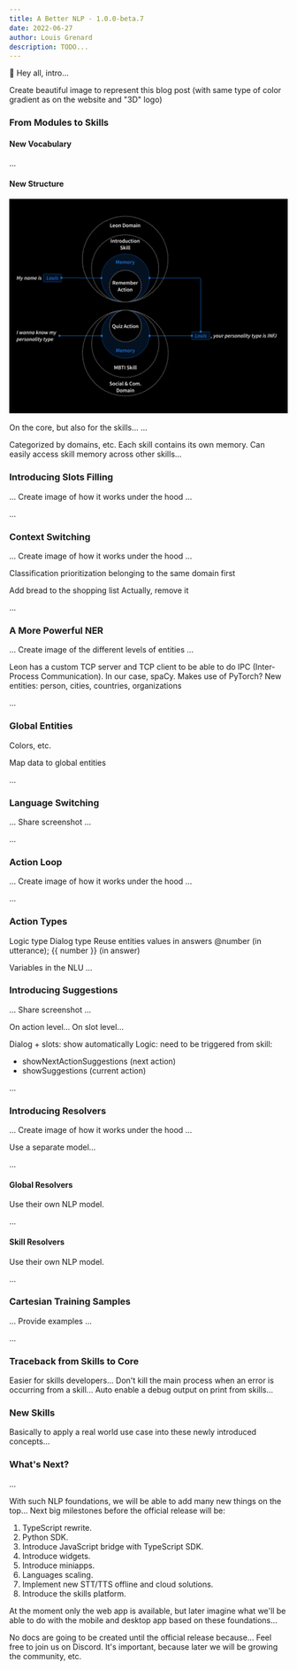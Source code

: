 ```yaml
---
title: A Better NLP - 1.0.0-beta.7
date: 2022-06-27
author: Louis Grenard
description: TODO...
---
```


👋 Hey all, intro...

Create beautiful image to represent this blog post (with same type of color gradient as on the website and "3D" logo)


### From Modules to Skills

#### New Vocabulary

...

#### New Structure

![New skills structure](new-skill-structure.png?v=2)

On the core, but also for the skills...
...

Categorized by domains, etc.
Each skill contains its own memory.
Can easily access skill memory across other skills...

### Introducing Slots Filling

... Create image of how it works under the hood ...

...

### Context Switching

... Create image of how it works under the hood ...

Classification prioritization belonging to the same domain first

Add bread to the shopping list
Actually, remove it

...

### A More Powerful NER

... Create image of the different levels of entities ...

Leon has a custom TCP server and TCP client to be able to do IPC (Inter-Process Communication).
In our case, spaCy. Makes use of PyTorch?
New entities: person, cities, countries, organizations

...

### Global Entities

Colors, etc.

Map data to global entities

...

### Language Switching

... Share screenshot ...

...

### Action Loop

... Create image of how it works under the hood ...

...

### Action Types

Logic type
Dialog type
  Reuse entities values in answers @number (in utterance); {{ number }} (in answer)

Variables in the NLU
...

### Introducing Suggestions

... Share screenshot ...

On action level...
On slot level...

Dialog + slots: show automatically
Logic: need to be triggered from skill:
  - showNextActionSuggestions (next action)
  - showSuggestions (current action)

...

### Introducing Resolvers

... Create image of how it works under the hood ...

Use a separate model...

...

#### Global Resolvers

Use their own NLP model.

...

#### Skill Resolvers

Use their own NLP model.

...

### Cartesian Training Samples

... Provide examples ...

...

### Traceback from Skills to Core

Easier for skills developers...
Don't kill the main process when an error is occurring from a skill...
Auto enable a debug output on print from skills...

### New Skills

Basically to apply a real world use case into these newly introduced concepts...

### What's Next?

...

With such NLP foundations, we will be able to add many new things on the top...
Next big milestones before the official release will be:

1. TypeScript rewrite.
2. Python SDK.
3. Introduce JavaScript bridge with TypeScript SDK.
4. Introduce widgets.
5. Introduce miniapps.
6. Languages scaling.
7. Implement new STT/TTS offline and cloud solutions.
8. Introduce the skills platform.

At the moment only the web app is available, but later imagine what we'll be able to do with the mobile and desktop app based on these foundations...

No docs are going to be created until the official release because...
Feel free to join us on Discord. It's important, because later we will be growing the community, etc.
